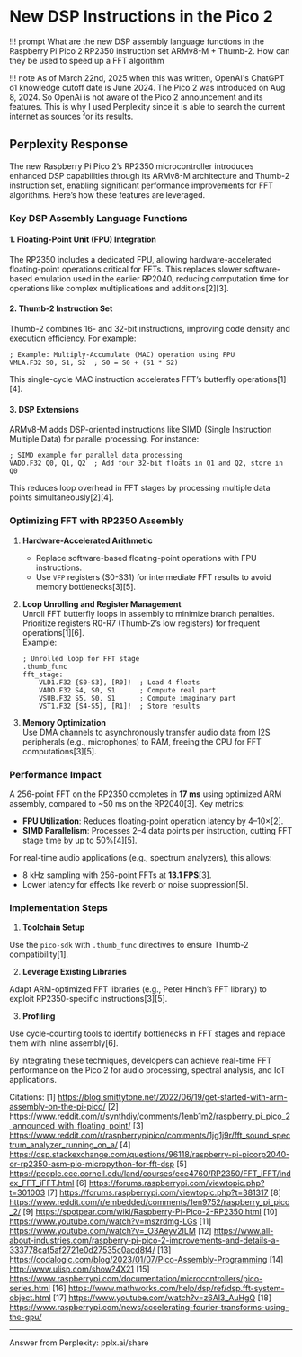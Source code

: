 # New DSP Instructions in the Pico 2

!!! prompt
    What are the new DSP assembly language functions in the Raspberry Pi Pico 2 RP2350 instruction set ARMv8-M + Thumb-2. How can they be used to speed up a FFT algorithm

!!! note
    As of March 22nd, 2025 when this was written, OpenAI's ChatGPT o1 knowledge cutoff date is June 2024. The Pico 2 was introduced on Aug 8, 2024.  So OpenAi is not aware of the Pico 2 announcement and its features.  This is why I used Perplexity since it is able to search the current internet as sources for its results.

## Perplexity Response

The new Raspberry Pi Pico 2’s RP2350 microcontroller introduces enhanced DSP capabilities through its ARMv8-M architecture and Thumb-2 instruction set, enabling significant performance improvements for FFT algorithms. Here’s how these features are leveraged.

### Key DSP Assembly Language Functions

#### 1. **Floating-Point Unit (FPU) Integration**  
   The RP2350 includes a dedicated FPU, allowing hardware-accelerated floating-point operations critical for FFTs. This replaces slower software-based emulation used in the earlier RP2040, reducing computation time for operations like complex multiplications and additions[2][3].

#### 2. **Thumb-2 Instruction Set**

Thumb-2 combines 16- and 32-bit instructions, improving code density and execution efficiency. For example:

```armasm
; Example: Multiply-Accumulate (MAC) operation using FPU
VMLA.F32 S0, S1, S2  ; S0 = S0 + (S1 * S2)
```

This single-cycle MAC instruction accelerates FFT’s butterfly operations[1][4].

#### 3. **DSP Extensions**

ARMv8-M adds DSP-oriented instructions like SIMD (Single Instruction Multiple Data) for parallel processing. For instance:

```armasm
; SIMD example for parallel data processing
VADD.F32 Q0, Q1, Q2  ; Add four 32-bit floats in Q1 and Q2, store in Q0
```
This reduces loop overhead in FFT stages by processing multiple data points simultaneously[2][4].



### Optimizing FFT with RP2350 Assembly

1. **Hardware-Accelerated Arithmetic**  
   - Replace software-based floating-point operations with FPU instructions.  
   - Use `VFP` registers (S0-S31) for intermediate FFT results to avoid memory bottlenecks[3][5].

2. **Loop Unrolling and Register Management**  
   Unroll FFT butterfly loops in assembly to minimize branch penalties. Prioritize registers R0-R7 (Thumb-2’s low registers) for frequent operations[1][6].  
   Example:

   ```armasm
   ; Unrolled loop for FFT stage
   .thumb_func
   fft_stage:
       VLD1.F32 {S0-S3}, [R0]!  ; Load 4 floats
       VADD.F32 S4, S0, S1      ; Compute real part
       VSUB.F32 S5, S0, S1      ; Compute imaginary part
       VST1.F32 {S4-S5}, [R1]!  ; Store results
   ```

3. **Memory Optimization**  
   Use DMA channels to asynchronously transfer audio data from I2S peripherals (e.g., microphones) to RAM, freeing the CPU for FFT computations[3][5].

### Performance Impact

A 256-point FFT on the RP2350 completes in **17 ms** using optimized ARM assembly, compared to ~50 ms on the RP2040[3]. Key metrics:

- **FPU Utilization**: Reduces floating-point operation latency by 4–10×[2].  
- **SIMD Parallelism**: Processes 2–4 data points per instruction, cutting FFT stage time by up to 50%[4][5].  

For real-time audio applications (e.g., spectrum analyzers), this allows:

- 8 kHz sampling with 256-point FFTs at **13.1 FPS**[3].  
- Lower latency for effects like reverb or noise suppression[5].

### Implementation Steps
1. **Toolchain Setup**

Use the `pico-sdk` with `.thumb_func` directives to ensure Thumb-2 compatibility[1].

2. **Leverage Existing Libraries** 

Adapt ARM-optimized FFT libraries (e.g., Peter Hinch’s FFT library) to exploit RP2350-specific instructions[3][5].

3. **Profiling**
 
Use cycle-counting tools to identify bottlenecks in FFT stages and replace them with inline assembly[6].

By integrating these techniques, developers can achieve real-time FFT performance on the Pico 2 for audio processing, spectral analysis, and IoT applications.

Citations:
[1] https://blog.smittytone.net/2022/06/19/get-started-with-arm-assembly-on-the-pi-pico/
[2] https://www.reddit.com/r/synthdiy/comments/1enb1m2/raspberry_pi_pico_2_announced_with_floating_point/
[3] https://www.reddit.com/r/raspberrypipico/comments/1jg1j9r/fft_sound_spectrum_analyzer_running_on_a/
[4] https://dsp.stackexchange.com/questions/96118/raspberry-pi-picorp2040-or-rp2350-asm-pio-micropython-for-fft-dsp
[5] https://people.ece.cornell.edu/land/courses/ece4760/RP2350/FFT_iFFT/index_FFT_iFFT.html
[6] https://forums.raspberrypi.com/viewtopic.php?t=301003
[7] https://forums.raspberrypi.com/viewtopic.php?t=381317
[8] https://www.reddit.com/r/embedded/comments/1en9752/raspberry_pi_pico_2/
[9] https://spotpear.com/wiki/Raspberry-Pi-Pico-2-RP2350.html
[10] https://www.youtube.com/watch?v=mszrdmg-LGs
[11] https://www.youtube.com/watch?v=_O3Aeyv2ILM
[12] https://www.all-about-industries.com/raspberry-pi-pico-2-improvements-and-details-a-333778caf5af2721e0d27535c0acd8f4/
[13] https://codalogic.com/blog/2023/01/07/Pico-Assembly-Programming
[14] http://www.ulisp.com/show?4X21
[15] https://www.raspberrypi.com/documentation/microcontrollers/pico-series.html
[16] https://www.mathworks.com/help/dsp/ref/dsp.fft-system-object.html
[17] https://www.youtube.com/watch?v=z6Al3_AuHgQ
[18] https://www.raspberrypi.com/news/accelerating-fourier-transforms-using-the-gpu/

---
Answer from Perplexity: pplx.ai/share